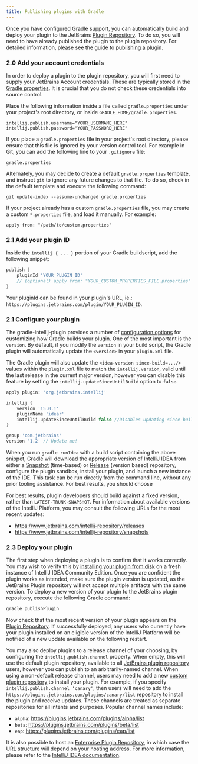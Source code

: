 ```yaml
---
title: Publishing plugins with Gradle
---
```


Once you have configured Gradle support, you can automatically build and deploy your plugin to the JetBrains [Plugin Repository](http://plugins.jetbrains.com). To do so, you will need to have already published the plugin to the plugin repository. For detailed information, please see the guide to [publishing a plugin](http://www.jetbrains.org/intellij/sdk/docs/basics/getting_started/publishing_plugin.html).

### 2.0 Add your account credentials

In order to deploy a plugin to the plugin repository, you will first need to supply your JetBrains Account credentials. These are typically stored in the [Gradle properties](https://docs.gradle.org/current/userguide/build_environment.html#sec:gradle_configuration_properties). It is crucial that you do not check these credentials into source control.

Place the following information inside a file called `gradle.properties` under your project's root directory, or inside `GRADLE_HOME/gradle.properties`.

```
intellij.publish.username="YOUR_USERNAME_HERE"
intellij.publish.password="YOUR_PASSWORD_HERE"
```

If you place a `gradle.properties` file in your project's root directory, please ensure that this file is ignored by your version control tool. For example in Git, you can add the following line to your `.gitignore` file:

```
gradle.properties
```

Alternately, you may decide to create a default `gradle.properties` template, and instruct `git` to ignore any future changes to that file. To do so, check in the default template and execute the following command:

```
git update-index --assume-unchanged gradle.properties
```

If your project already has a custom `gradle.properties` file, you may create a custom `*.properties` file, and load it manually. For example:

```
apply from: "/path/to/custom.properties"
```

### 2.1 Add your plugin ID

Inside the `intellij { ... }` portion of your Gradle buildscript, add the following snippet:

```groovy
publish {
    pluginId 'YOUR_PLUGIN_ID'
    // (optional) apply from: "YOUR_CUSTOM_PROPERTIES_FILE.properties"
}
```

Your pluginId can be found in your plugin's URL, ie.: `https://plugins.jetbrains.com/plugin/YOUR_PLUGIN_ID`.

### 2.1 Configure your plugin

The gradle-intellij-plugin provides a number of [configuration options](https://github.com/JetBrains/gradle-intellij-plugin#configuration) for customizing how Gradle builds your plugin. One of the most important is the `version`. By default, if you modify the `version` in your build script, the Gradle plugin will automatically update the `<version>` in your `plugin.xml` file. 
 
 The Gradle plugin will also update the `<idea-version since-build=.../>` values within the `plugin.xml` file to match the `intellij.version`, valid until the last release in the current major version, however you can disable this feature by setting the `intellij.updateSinceUntilBuild` option to `false`.

```groovy
apply plugin: 'org.jetbrains.intellij'

intellij {
    version '15.0.1'
    pluginName 'idear'
    intellij.updateSinceUntilBuild false //Disables updating since-build attribute in plugin.xml
}

group 'com.jetbrains'
version '1.2' // Update me!
```

When you run `gradle runIdea` with a build script containing the above snippet, Gradle will download the appropriate version of IntelliJ IDEA from either a [Snapshot](https://www.jetbrains.com/intellij-repository/snapshots) (time-based) or [Release](https://www.jetbrains.com/idea/help/managing-plugins.html) (version based) repository, configure the plugin sandbox, install your plugin, and launch a new instance of the IDE. This task can be run directly from the command line, without any prior tooling assistance. For best results, you should choose 

For best results, plugin developers should build against a fixed version, rather than `LATEST-TRUNK-SNAPSHOT`. For information about available versions of the IntelliJ Platform, you may consult the following URLs for the most recent updates:

* https://www.jetbrains.com/intellij-repository/releases
* https://www.jetbrains.com/intellij-repository/snapshots

### 2.3 Deploy your plugin

The first step when deploying a plugin is to confirm that it works correctly. You may wish to verify this by [installing your plugin from disk](https://www.jetbrains.com/help/idea/installing-a-plugin-from-the-disk.html) on a fresh instance of IntelliJ IDEA Community Edition. Once you are confident the plugin works as intended, make sure the plugin version is updated, as the JetBrains Plugin repository will not accept multiple artifacts with the same version. To deploy a new version of your plugin to the JetBrains plugin repository, execute the following Gradle command:

```bash
gradle publishPlugin
```

Now check that the most recent version of your plugin appears on the [Plugin Repository](https://plugins.jetbrains.com/). If successfully deployed, any users who currently have your plugin installed on an eligible version of the IntelliJ Platform will be notified of a new update available on the following restart.

You may also deploy plugins to a release channel of your choosing, by configuring the `intellij.publish.channel` property. When empty, this will use the default plugin repository, available to all [JetBrains plugin repository](https://plugins.jetbrains.com/) users, however you can publish to an arbitrarily-named channel. When using a non-default release channel, users may need to add a new [custom plugin repository](https://www.jetbrains.com/idea/help/managing-enterprise-plugin-repositories.html) to install your plugin. For example, if you specify `intellij.publish.channel 'canary'`, then users will need to add the `https://plugins.jetbrains.com/plugins/canary/list` repository to install the plugin and receive updates. These channels are treated as separate repositories for all intents and purposes. Popular channel names include:

* `alpha`: https://plugins.jetbrains.com/plugins/alpha/list
* `beta`: https://plugins.jetbrains.com/plugins/beta/list
* `eap`: https://plugins.jetbrains.com/plugins/eap/list

It is also possible to host an [Enterprise Plugin Repository](https://www.jetbrains.com/idea/help/adding-plugins-to-enterprise-repositories.html), in which case the URL structure will depend on your hosting address. For more information, please refer to the [IntelliJ IDEA documentation](https://www.jetbrains.com/idea/help/managing-plugins.html).
